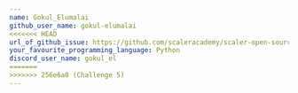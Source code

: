 ```yaml
---
name: Gokul_Elumalai
github_user_name: gokul-elumalai
<<<<<<< HEAD
url_of_github_issue: https://github.com/scaleracademy/scaler-open-source-september-challenge/issues/263
your_favourite_programming_language: Python
discord_user_name: gokul_el
=======
>>>>>>> 256e6a0 (Challenge 5)
---
```


